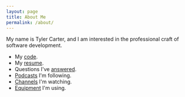```yaml
---
layout: page
title: About Me
permalink: /about/
---
```


My name is Tyler Carter, and I am interested in the professional craft of software development. 

- My [code](https://github.com/tylerhcarter/).
- My [resume](https://www.linkedin.com/in/tylerhcarter/).
- Questions I've [answered](https://stackoverflow.com/users/58088/tyler-carter).
- [Podcasts](podcasts.md) I'm following.
- [Channels](channels.md) I'm watching.
- [Equipment](equipment.md) I'm using.
